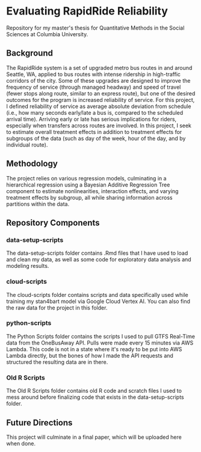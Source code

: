 # Evaluating RapidRide Reliability
Repository for my master's thesis for Quantitative Methods in the Social Sciences at Columbia University.

## Background
The RapidRide system is a set of upgraded metro bus routes in and around Seattle, WA, applied to bus routes with intense ridership in high-traffic corridors of the city. Some of these upgrades are designed to improve the frequency of service (through managed headway) and speed of travel (fewer stops along route, similar to an express route), but one of the desired outcomes for the program is increased reliability of service. For this project, I defined reliability of service as average absolute deviation from schedule (i.e., how many seconds early/late a bus is, compared to the scheduled arrival time). Arriving early or late has serious implications for riders, especially when transfers across routes are involved. In this project, I seek to estimate overall treatment effects in addition to treatment effects for subgroups of the data (such as day of the week, hour of the day, and by individual route).

## Methodology
The project relies on various regression models, culminating in a hierarchical regression using a Bayesian Additive Regression Tree component to estimate nonlinearities, interaction effects, and varying treatment effects by subgroup, all while sharing information across partitions within the data.

## Repository Components

### data-setup-scripts
The data-setup-scripts folder contains .Rmd files that I have used to load and clean my data, as well as some code for exploratory data analysis and modeling results.

### cloud-scripts
The cloud-scripts folder contains scripts and data specifically used while training my stan4bart model via Google Cloud Vertex AI. You can also find the raw data for the project in this folder.

### python-scripts
The Python Scripts folder contains the scripts I used to pull GTFS Real-Time data from the OneBusAway API. Pulls were made every 15 minutes via AWS Lambda. This code is not in a state where it's ready to be put into AWS Lambda directly, but the bones of how I made the API requests and structured the resulting data are in there.

### Old R Scripts
The Old R Scripts folder contains old R code and scratch files I used to mess around before finalizing code that exists in the data-setup-scripts folder.

## Future Directions
This project will culminate in a final paper, which will be uploaded here when done.

